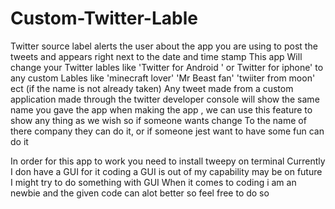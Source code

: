 # Custom-Twitter-Lable
Twitter source label alerts the user about the app you are using to post the tweets and appears right next to the date and time stamp
This app Will change your Twitter lables like 'Twitter for Android ' or Twitter for iphone' to any custom Lables like 'minecraft lover' 'Mr Beast fan' 'twiiter from moon' ect (if the name is not already taken)
Any tweet made from a custom application made through the twitter developer console will show the same name you gave the app when making the app , we can use this feature to show any thing as we wish so if someone wants change 
To the name of there company they can do it, or if someone jest want to have some fun can do it 

In order for this app to work you need to install tweepy on terminal
Currently I don have a GUI for it coding a GUI is out of my capability may be on future I might try to do something with GUI
When it comes to coding i am an newbie and the given code can alot better so feel free to do so
